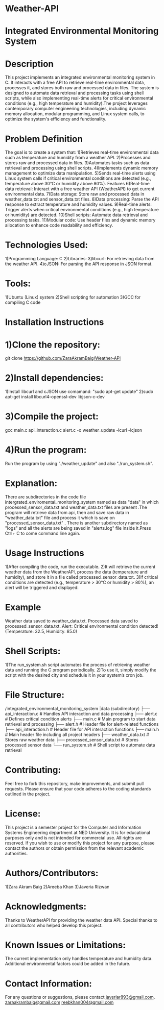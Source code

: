 # Weather-API

# Integrated Environmental Monitoring System
# Description
This project implements an integrated environmental monitoring system in C. It interacts with a free API to retrieve real-time environmental data, processes it, and stores both raw and processed data in files. The system is designed to automate data retrieval and processing tasks using shell scripts, while also implementing real-time alerts for critical environmental conditions (e.g., high temperature and humidity).The project leverages contemporary computer engineering technologies, including dynamic memory allocation, modular programming, and Linux system calls, to optimize the system's efficiency and functionality.

# Problem Definition
The goal is to create a system that:
1)Retrieves real-time environmental data such as temperature and humidity from a weather API.
2)Processes and stores raw and processed data in files.
3)Automates tasks such as data retrieval and processing using shell scripts.
4)Implements dynamic memory management to optimize data manipulation.
5)Sends real-time alerts using Linux system calls if critical environmental conditions are detected (e.g., temperature above 30°C or humidity above 80%).
Features
6)Real-time data retrieval: Interact with a free weather API (WeatherAPI) to get current environmental data.
7)Data storage: Store raw and processed data in weather_data.txt and sensor_data.txt files.
8)Data processing: Parse the API response to extract temperature and humidity values.
9)Real-time alerts: Trigger alerts when critical environmental conditions (e.g., high temperature or humidity) are detected.
10)Shell scripts: Automate data retrieval and processing tasks.
11)Modular code: Use header files and dynamic memory allocation to enhance code readability and efficiency.

# Technologies Used:
1)Programming Language: C
2)Libraries:
3)libcurl: For retrieving data from the weather API.
4)cJSON: For parsing the API response in JSON format.

# Tools:
1)Ubuntu (Linux) system
2)Shell scripting for automation
3)GCC for compiling C code

# Installation Instructions

# 1)Clone the repository:
git clone https://github.com/ZaraAkramBaig/Weather-API

# 2)Install dependencies:
1)Install libcurl and cJSON use comamand: "sudo apt-get update"
2)sudo apt-get install libcurl4-openssl-dev libjson-c-dev

# 3)Compile the project:
gcc main.c api_interaction.c alert.c -o weather_update -lcurl -lcjson

# 4)Run the program:
Run the program by using "./weather_update" and also "./run_system.sh".
# Explanation:
There are subdirectories in the code file intergrated_enviromental_monitoring_system named as data "data" in which processed_sensor_data.txt and weather_data.txt files are present .The program will retrieve data from api, then and save raw data in "weather_data.txt" file and process it which is save on "processed_sensor_data.txt" . There is another subdirectory  named as "logs" and all the alerts are being saved in "alerts.log" file inside it.Press Ctrl+ C to come command line again.

# Usage Instructions
1)After compiling the code, run the executable. 
2)It will retrieve the current weather data from the WeatherAPI, process the data (temperature and humidity), and store it in a file called processed_sensor_data.txt.
3)If critical conditions are detected (e.g., temperature > 30°C or humidity > 80%), an alert will be triggered and displayed.
# Example
Weather data saved to weather_data.txt.
Processed data saved to processed_sensor_data.txt.
Alert: Critical environmental condition detected! (Temperature: 32.5, Humidity: 85.0)

# Shell Scripts:
1)The run_system.sh script automates the process of retrieving weather data and running the C program periodically.
2)To use it, simply modify the script with the desired city and schedule it in your system’s cron job.
 
# File Structure:
/integrated_environmental_monitoring_system
 |data (subdirectory)
├── api_interaction.c                             # Handles API interaction and data processing
├── alert.c                                       # Defines critical condition alerts
├── main.c                                        # Main program to start data retrieval and processing
├── alert.h                                       # Header file for alert-related functions
├── api_interaction.h                             # Header file for API interaction functions
├── main.h                                        # Main header file including all project headers
├── weather_data.txt                              # Stores raw weather data
├── processed_sensor_data.txt                     # Stores processed sensor data
└── run_system.sh                                 # Shell script to automate data retrieval

# Contributing:
Feel free to fork this repository, make improvements, and submit pull requests. Please ensure that your code adheres to the coding standards outlined in the project.

# License:
This project is a semester project for the Computer and Information Systems Engineering department at NED University. It is for educational purposes only and is not intended for commercial use. All rights are reserved.
If you wish to use or modify this project for any purpose, please contact the authors or obtain permission from the relevant academic authorities.

# Authors/Contributors:
1)Zara Akram Baig
2)Areeba Khan
3)Javeria Rizwan

# Acknowledgments:
Thanks to WeatherAPI for providing the weather data API.
Special thanks to all contributors who helped develop this project.

# Known Issues or Limitations:
The current implementation only handles temperature and humidity data. Additional environmental factors could be added in the future.

# Contact Information:
For any questions or suggestions, please contact javeriar893@gmail.com.
zaraakrambaig@gmail.com
reebkhan004@gmail.com


